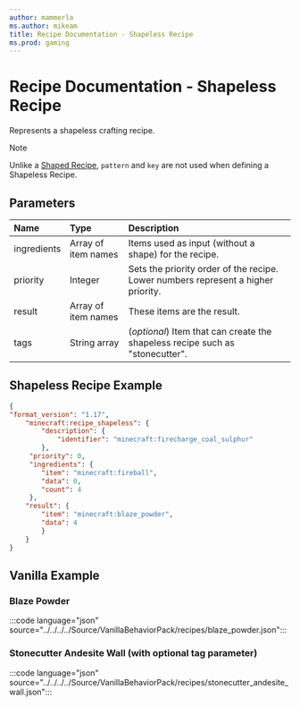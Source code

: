 ```yaml
---
author: mammerla
ms.author: mikeam
title: Recipe Documentation - Shapeless Recipe
ms.prod: gaming
---
```


# Recipe Documentation - Shapeless Recipe

Represents a shapeless crafting recipe.

> [!NOTE]
> Unlike a [Shaped Recipe](minecraftRecipe_Shaped.md), `pattern` and `key` are not used when defining a Shapeless Recipe.

## Parameters

|Name |Type |Description |
|:-----------|:-----------|:-----------|
|ingredients| Array of item names|  Items used as input (without a shape) for the recipe. |
|priority| Integer| Sets the priority order of the recipe. Lower numbers represent a higher priority.|
|result| Array of item names| These items are the result. |
|tags|String array |(*optional*) Item that can create the shapeless recipe such as "stonecutter". |

## Shapeless Recipe Example

```JSON
{
"format_version": "1.17",
    "minecraft:recipe_shapeless": {
        "description": {
            "identifier": "minecraft:firecharge_coal_sulphur"
        },
     "priority": 0,
     "ingredients": {
        "item": "minecraft:fireball",
        "data": 0,
        "count": 4
     },
    "result": {
        "item": "minecraft:blaze_powder",
        "data": 4
        }
    }
}
```

## Vanilla Example

### Blaze Powder

:::code language="json" source="../../../../Source/VanillaBehaviorPack/recipes/blaze_powder.json":::

### Stonecutter Andesite Wall (with optional tag parameter)

:::code language="json" source="../../../../Source/VanillaBehaviorPack/recipes/stonecutter_andesite_wall.json":::

